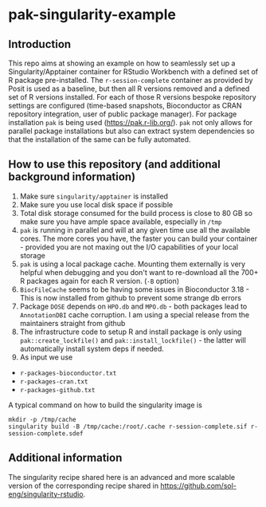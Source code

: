# pak-singularity-example

## Introduction

This repo aims at showing an example on how to seamlessly set up a Singularity/Apptainer container for RStudio Workbench with a defined set of R package pre-installed. The `r-session-complete` container as provided by Posit is used as a baseline, but then all R versions removed and a defined set of R versions installed. For each of those R versions bespoke repository settings are configured (time-based snapshots, Bioconductor as CRAN repository integration, user of public package manager). For package installation `pak` is being used (https://pak.r-lib.org/). `pak` not only allows for parallel package installations but also can extract system dependencies so that the installation of the same can be fully automated. 

## How to use this repository (and additional background information)

1. Make sure `singularity/apptainer` is installed
2. Make sure you use local disk space if possible 
3. Total disk storage consumed for the build process is close to 80 GB so make sure you have ample space available, especially in `/tmp`
4. `pak` is running in parallel and will at any given time use all the available cores. The more cores you have, the faster you can build your container - provided you are not maxing out the I/O capabilities of your local storage
5. `pak` is using a local package cache. Mounting them externally is very helpful when debugging and you don't want to re-download all the 700+ R packages again for each R version. (`-B` option)
6. `BiocFileCache` seems to be having some issues in Bioconductor 3.18 - This is now installed from github to prevent some strange db errors
7. Package `DOSE` depends on `HPO.db` and `MPO.db` - both packages lead to `AnnotationDBI` cache corruption. I am using a special release from the maintainers straight from github
8. The infrastructure code to setup R and install package is only using `pak::create_lockfile()` and `pak::install_lockfile()` - the latter will automatically install system deps if needed. 
9. As input we use 
 * `r-packages-bioconductor.txt`
 * `r-packages-cran.txt`
 * `r-packages-github.txt`


A typical command on how to build the singularity image is

```
mkdir -p /tmp/cache
singularity build -B /tmp/cache:/root/.cache r-session-complete.sif r-session-complete.sdef
```   

## Additional information

The singularity recipe shared here is an advanced and more scalable version of the corresponding recipe shared in https://github.com/sol-eng/singularity-rstudio.  
